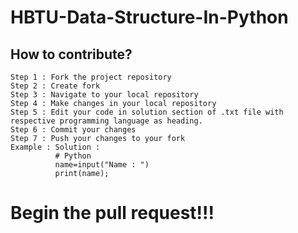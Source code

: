 # HBTU-Data-Structure-In-Python
## How to contribute?
    
    Step 1 : Fork the project repository
    Step 2 : Create fork
    Step 3 : Navigate to your local repository
    Step 4 : Make changes in your local repository
    Step 5 : Edit your code in solution section of .txt file with respective programming language as heading. 
    Step 6 : Commit your changes
    Step 7 : Push your changes to your fork
    Example : Solution :
              # Python  
              name=input("Name : ")
              print(name);  

# Begin the pull request!!!
